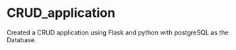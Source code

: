# CRUD_application
 Created a CRUD application using Flask and python with postgreSQL as the Database.
